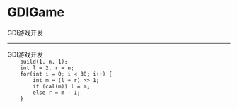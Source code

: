 # GDIGame
GDI游戏开发
***
GDI游戏开发  
`    build(1, n, 1);`  
`    int l = 2, r = n;`  
`    for(int i = 0; i < 30; i++) {`  
`        int m = (l + r) >> 1;`  
`        if (cal(m)) l = m;`  
`        else r = m - 1;`  
`    }`
